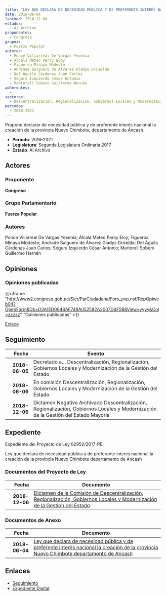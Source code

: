 ```yaml
---
title: "LEY QUE DECLARA DE NECESIDAD PÚBLICA Y DE PREFERENTE INTERÉS NACIONAL LA CREACIÓN DE LA PROVINCIA NUEVO CHIMBOTE-DEPARTAMENTO DE ÁNCASH"
date: 2018-06-04
lastmod: 2018-12-06
estados: 
  - Al Archivo
proponentes: 
  - Congreso
grupos: 
  - Fuerza Popular
autores: 
  - Ponce Villarreal De Vargas Yesenia
  - Alcalá Mateo Percy Eloy
  - Figueroa Minaya Modesto
  - Andrade Salguero de Álvarez Gladys Griselda
  - Del Águila Cárdenas Juan Carlos
  - Segura Izquierdo César Antonio
  - Martorell Sobero Guillermo Hernán
adherentes: 
  - 
sectores: 
  - Descentralización, Regionalización, Gobiernos Locales y Modernización de la Gestión del Estado
periodos: 
  - 2016-2021
---
```


Propone declarar de necesidad pública y de preferente interés nacional la creación de la provincia Nuevo Chimbote, departamento de Áncash.

- **Periodo**: 2016-2021
- **Legislatura**: Segunda Legislatura Ordinaria 2017
- **Estado**: Al Archivo

## Actores

### Proponente

**Congreso**

### Grupo Parlamentario

**Fuerza Popular**

### Autores

Ponce Villarreal De Vargas Yesenia; Alcalá Mateo Percy Eloy; Figueroa Minaya Modesto; Andrade Salguero de Álvarez Gladys Griselda; Del Águila Cárdenas Juan Carlos; Segura Izquierdo César Antonio; Martorell Sobero Guillermo Hernán


## Opiniones

### Opiniones publicadas

{{<iframe "http://www2.congreso.gob.pe/Sicr/ParCiudadana/Foro_pvp.nsf/RepOpiweb04?OpenForm&Db=D3A1ED0648AF749A052582A2007D4F5B&View=yyyy&Col=zzzzz" "Opiniones publicadas" >}}

[Enlace](http://www2.congreso.gob.pe/Sicr/ParCiudadana/Foro_pvp.nsf/RepOpiweb04?OpenForm&Db=D3A1ED0648AF749A052582A2007D4F5B&View=yyyy&Col=zzzzz)

## Seguimiento

| Fecha | Evento |
|------:|--------|
| **2018-06-05** | Decretado a... Descentralización, Regionalización, Gobiernos Locales y Modernización de la Gestión del Estado|
| **2018-06-06** | En comisión Descentralización, Regionalización, Gobiernos Locales y Modernización de la Gestión del Estado|
| **2018-12-06** | Dictamen Negativo Archivado Descentralización, Regionalización, Gobiernos Locales y Modernización de la Gestión del Estado Mayoria|


## Expediente

Expediente del Proyecto de Ley 02952/2017-PE

Ley que declara de necesidad pública y de preferente interés nacional la creación de la provincia Nuevo Chimbote departamento de Ancash


### Documentos del Proyecto de Ley

| Fecha | Documento |
|------:|--------|
| **2018-12-06** | [Dictamen de la Comisión de Descentralización, Regionalización, Gobiernos Locales y Modernización de la Gestión del Estado](http://www.leyes.congreso.gob.pe/Documentos/2016_2021/Dictamenes/Proyectos_de_Ley/02952DC08MAY20181206.pdf) |

### Documentos de Anexo

| Fecha | Documento |
|------:|--------|
| **2018-06-04** | [Ley que declara de necesidad pública y de preferente interés nacional la creación de la provincia Nuevo Chimbote departamento de Ancash](http://www.leyes.congreso.gob.pe/Documentos/2016_2021/Proyectos_de_Ley_y_de_Resoluciones_Legislativas/PL0295220180604.pdf) |

## Enlaces 

- [Seguimiento](http://www2.congreso.gob.pe/Sicr/TraDocEstProc/CLProLey2016.nsf/f7fff46988ca05b1052578e100829cc7/7a895dcf8f0e3f0c052582a2007a125e?OpenDocument)
- [Expediente Digital](http://www2.congreso.gob.pe/Sicr/TraDocEstProc/CLProLey2016.nsf/f7fff46988ca05b1052578e100829cc7/7a895dcf8f0e3f0c052582a2007a125e?OpenDocument&Click=05257FB7005EB655.eb71d0cf91d8294e05256cdf006b5706/$Body/0.1C6C)
